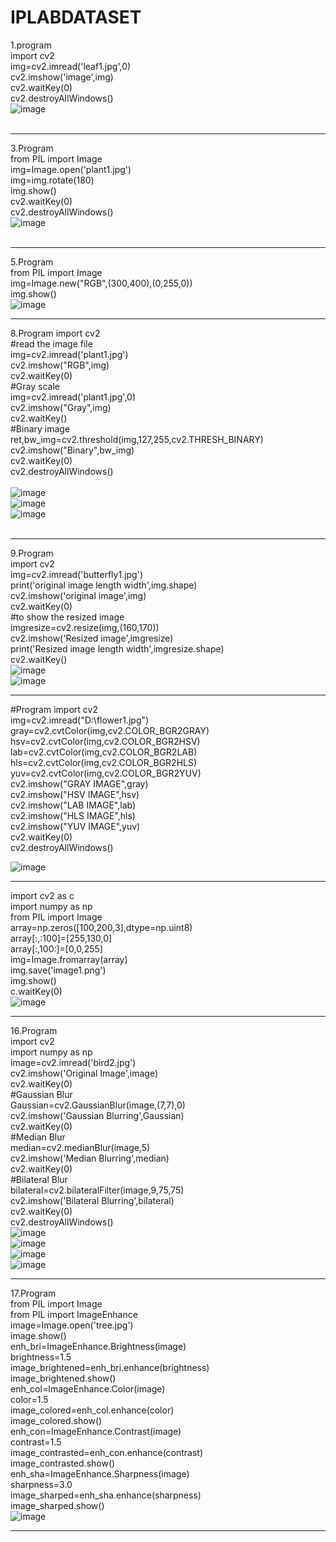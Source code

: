 # IPLABDATASET
1.program<br>
import cv2<br>
img=cv2.imread('leaf1.jpg',0)<br>
cv2.imshow('image',img)<br>
cv2.waitKey(0)<br>
cv2.destroyAllWindows()<br>
![image](https://user-images.githubusercontent.com/97940144/173802513-b7e6b142-6d25-43d2-9823-15c4bdca95a9.png)<br>
<br>
*********************************************************************************************************************

3.Program<br>
from PIL import Image<br>
img=Image.open('plant1.jpg')<br>
img=img.rotate(180)<br>
img.show()<br>
cv2.waitKey(0)<br>
cv2.destroyAllWindows()<br>
![image](https://user-images.githubusercontent.com/97940144/173803822-ef786ccc-38b4-4acb-9ba8-0ae3dd29cc49.png)<br>
<br>
***********************************************************************************************************************
5.Program<br>
from PIL import Image<br>
img=Image.new("RGB",(300,400),(0,255,0))<br>
img.show()<br>
![image](https://user-images.githubusercontent.com/97940144/173804674-18ebd303-7da7-40c2-9c58-83e01b8d4601.png)
<br>
*************************************************************************************************************************
8.Program
import cv2<br>
#read the image file<br>
img=cv2.imread('plant1.jpg')<br>
cv2.imshow("RGB",img)<br>
cv2.waitKey(0)<br>
#Gray scale<br>
img=cv2.imread('plant1.jpg',0)<br>
cv2.imshow("Gray",img)<br>
cv2.waitKey()<br>
#Binary image<br>
ret,bw_img=cv2.threshold(img,127,255,cv2.THRESH_BINARY)<br>
cv2.imshow("Binary",bw_img)<br>
cv2.waitKey(0)<br>
cv2.destroyAllWindows()<br>
<br>
![image](https://user-images.githubusercontent.com/97940144/174046292-80860a0d-b139-406f-9cd0-2566df35eb19.png)<br>
![image](https://user-images.githubusercontent.com/97940144/174046522-df55cdf1-06bd-43a2-9e82-82928198648d.png)<br>
![image](https://user-images.githubusercontent.com/97940144/174046710-e9080fa2-6d89-4bee-ac82-3d1b805c9957.png)<br>
<br>
**************************************************************************************************************************
9.Program<br>
import cv2<br>
img=cv2.imread('butterfly1.jpg')<br>
print('original image length width',img.shape)<br>
cv2.imshow('original image',img)<br>
cv2.waitKey(0)<br>
#to show the resized image<br>
imgresize=cv2.resize(img,(160,170))<br>
cv2.imshow('Resized image',imgresize)<br>
print('Resized image length width',imgresize.shape)<br>
cv2.waitKey()<br>
![image](https://user-images.githubusercontent.com/97940144/174047072-ab06cc37-4656-4e2a-8689-3eef0af3d04c.png)<br>
![image](https://user-images.githubusercontent.com/97940144/174047191-69fe5670-62ab-493a-916e-811a1170d4dd.png)
***************************************************************************************************************************
#Program
import cv2<br>
img=cv2.imread("D:\\flower1.jpg")<br>
gray=cv2.cvtColor(img,cv2.COLOR_BGR2GRAY)<br>
hsv=cv2.cvtColor(img,cv2.COLOR_BGR2HSV)<br>
lab=cv2.cvtColor(img,cv2.COLOR_BGR2LAB)<br>
hls=cv2.cvtColor(img,cv2.COLOR_BGR2HLS)<br>
yuv=cv2.cvtColor(img,cv2.COLOR_BGR2YUV)<br>
cv2.imshow("GRAY IMAGE",gray)<br>
cv2.imshow("HSV IMAGE",hsv)<br>
cv2.imshow("LAB IMAGE",lab)<br>
cv2.imshow("HLS IMAGE",hls)<br>
cv2.imshow("YUV IMAGE",yuv)<br>
cv2.waitKey(0)<br>
cv2.destroyAllWindows()<br>

![image](https://user-images.githubusercontent.com/97940144/175269476-d560cedd-8ed2-406f-943f-d52fc0a357c6.png)
***************************************************************************************************************************
import cv2 as c<br>
import numpy as np<br>
from PIL import Image<br>
array=np.zeros([100,200,3],dtype=np.uint8)<br>
array[:,:100]=[255,130,0]<br>
array[:,100:]=[0,0,255]<br>
img=Image.fromarray(array)<br>
img.save('image1.png')<br>
img.show()<br>
c.waitKey(0)<br>
![image](https://user-images.githubusercontent.com/97940144/175272380-a88f143e-3462-4992-a536-99f285ac8837.png)
*******************************************************************************************************************
16.Program<br>
import cv2<br>
import numpy as np<br>
image=cv2.imread('bird2.jpg')<br>
cv2.imshow('Original Image',image)<br>
cv2.waitKey(0)<br>
#Gaussian Blur<br>
Gaussian=cv2.GaussianBlur(image,(7,7),0)<br>
cv2.imshow('Gaussian Blurring',Gaussian)<br>
cv2.waitKey(0)<br>
#Median Blur<br>
median=cv2.medianBlur(image,5)<br>
cv2.imshow('Median Blurring',median)<br>
cv2.waitKey(0)<br>
#Bilateral Blur<br>
bilateral=cv2.bilateralFilter(image,9,75,75)<br>
cv2.imshow('Bilateral Blurring',bilateral)<br>
cv2.waitKey(0)<br>
cv2.destroyAllWindows()<br>
![image](https://user-images.githubusercontent.com/97940144/176418818-e67b229d-4eb5-4005-b1b3-e18ff3ffc9c9.png)<br>
![image](https://user-images.githubusercontent.com/97940144/176418936-b6689908-3d44-4cd2-9a41-770fdfc147a4.png)<br>
![image](https://user-images.githubusercontent.com/97940144/176419040-58300710-81bb-4e83-94cd-d5bb84a7a779.png)<br>
![image](https://user-images.githubusercontent.com/97940144/176419115-33a6b2fc-d231-4cb6-ac23-45f437561632.png)<br>
************************************************************************************************************************
17.Program<br>
from PIL import Image<br>
from PIL import ImageEnhance<br>
image=Image.open('tree.jpg')<br>
image.show()<br>
enh_bri=ImageEnhance.Brightness(image)<br>
brightness=1.5<br>
image_brightened=enh_bri.enhance(brightness)<br>
image_brightened.show()<br>
enh_col=ImageEnhance.Color(image)<br>
color=1.5<br>
image_colored=enh_col.enhance(color)<br>
image_colored.show()<br>
enh_con=ImageEnhance.Contrast(image)<br>
contrast=1.5<br>
image_contrasted=enh_con.enhance(contrast)<br>
image_contrasted.show()<br>
enh_sha=ImageEnhance.Sharpness(image)<br>
sharpness=3.0<br>
image_sharped=enh_sha.enhance(sharpness)<br>
image_sharped.show()<br>
![image](https://user-images.githubusercontent.com/97940144/178465640-f2184b31-0fc7-47f2-9047-aad274830c0a.png)
<br>
***************************************************************************************************************************


